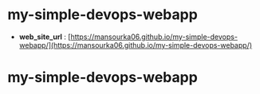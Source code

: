 # my-simple-devops-webapp

 - **web_site_url** : [https://mansourka06.github.io/my-simple-devops-webapp/](https://mansourka06.github.io/my-simple-devops-webapp/)
# my-simple-devops-webapp
